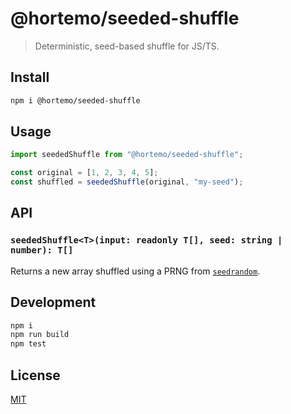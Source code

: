 # @hortemo/seeded-shuffle

> Deterministic, seed-based shuffle for JS/TS.

## Install

```bash
npm i @hortemo/seeded-shuffle
```

## Usage

```ts
import seededShuffle from "@hortemo/seeded-shuffle";

const original = [1, 2, 3, 4, 5];
const shuffled = seededShuffle(original, "my-seed");
```

## API

### `seededShuffle<T>(input: readonly T[], seed: string | number): T[]`

Returns a new array shuffled using a PRNG from [`seedrandom`](https://www.npmjs.com/package/seedrandom).

## Development

```bash
npm i
npm run build
npm test
```

## License

[MIT](./LICENSE)
